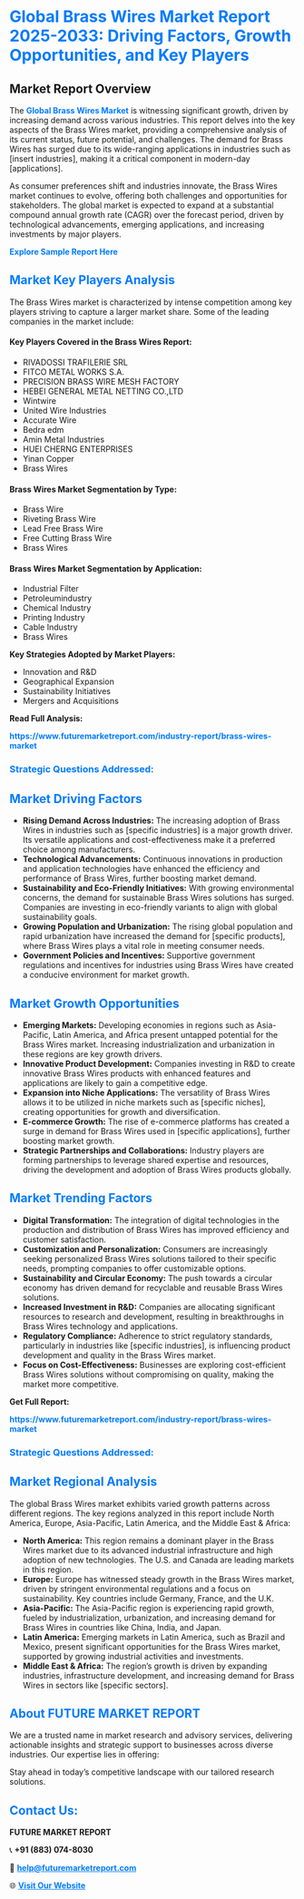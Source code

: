 <h1 style="color: #007BFF;">Global Brass Wires Market Report 2025-2033: Driving Factors, Growth Opportunities, and Key Players</h1>

<section id="overview">
<h2>Market Report Overview</h2>
<p>The <a href="https://www.futuremarketreport.com/industry-report/brass-wires-market" style="color: #007BFF; text-decoration: none;"><strong>Global Brass Wires Market</strong></a> is witnessing significant growth, driven by increasing demand across various industries. This report delves into the key aspects of the Brass Wires market, providing a comprehensive analysis of its current status, future potential, and challenges. The demand for Brass Wires has surged due to its wide-ranging applications in industries such as [insert industries], making it a critical component in modern-day [applications].</p>
<p>As consumer preferences shift and industries innovate, the Brass Wires market continues to evolve, offering both challenges and opportunities for stakeholders. The global market is expected to expand at a substantial compound annual growth rate (CAGR) over the forecast period, driven by technological advancements, emerging applications, and increasing investments by major players.</p>
</section>

<section id="overview">
<p><a href="https://www.futuremarketreport.com/request-sample/reportId=107243" style="color: #007BFF; text-decoration: none;"><strong>Explore Sample Report Here</strong></a></p>
</section>

<section id="key-players">
<h2 style="color: #007BFF;">Market Key Players Analysis</h2>
<p>The Brass Wires market is characterized by intense competition among key players striving to capture a larger market share. Some of the leading companies in the market include:</p>
<h4>Key Players Covered in the Brass Wires Report:</h4>
<ul><li>RIVADOSSI TRAFILERIE SRL</li><li>FITCO METAL WORKS S.A.</li><li>PRECISION BRASS WIRE MESH FACTORY</li><li>HEBEI GENERAL METAL NETTING CO.,LTD</li><li>Wintwire</li><li>United Wire Industries</li><li>Accurate Wire</li><li>Bedra edm</li><li>Amin Metal Industries</li><li>HUEI CHERNG ENTERPRISES</li><li>Yinan Copper</li><li>Brass Wires</li></ul>
<h4>Brass Wires Market Segmentation by Type:</h4>
<ul><li>Brass Wire</li><li>Riveting Brass Wire</li><li>Lead Free Brass Wire</li><li>Free Cutting Brass Wire</li><li>Brass Wires</li></ul>

<h4>Brass Wires Market Segmentation by Application:</h4>
<ul><li>Industrial Filter</li><li>Petroleumindustry</li><li>Chemical Industry</li><li>Printing Industry</li><li>Cable Industry</li><li>Brass Wires</li></ul>
<p><strong>Key Strategies Adopted by Market Players:</strong></p>
<ul>
<li>Innovation and R&D</li>
<li>Geographical Expansion</li>
<li>Sustainability Initiatives</li>
<li>Mergers and Acquisitions</li>
</ul>
</section>

<section>
<p><strong>Read Full Analysis: </strong></p><a href="https://www.futuremarketreport.com/industry-report/brass-wires-market" style="color: #007BFF; text-decoration: none;"><strong>https://www.futuremarketreport.com/industry-report/brass-wires-market</strong></a>
<h3 style="color: #007BFF;">Strategic Questions Addressed:</h3>
</section>

<section id="driving-factors">
<h2 style="color: #007BFF;">Market Driving Factors</h2>
<ul>
<li><strong>Rising Demand Across Industries:</strong> The increasing adoption of Brass Wires in industries such as [specific industries] is a major growth driver. Its versatile applications and cost-effectiveness make it a preferred choice among manufacturers.</li>
<li><strong>Technological Advancements:</strong> Continuous innovations in production and application technologies have enhanced the efficiency and performance of Brass Wires, further boosting market demand.</li>
<li><strong>Sustainability and Eco-Friendly Initiatives:</strong> With growing environmental concerns, the demand for sustainable Brass Wires solutions has surged. Companies are investing in eco-friendly variants to align with global sustainability goals.</li>
<li><strong>Growing Population and Urbanization:</strong> The rising global population and rapid urbanization have increased the demand for [specific products], where Brass Wires plays a vital role in meeting consumer needs.</li>
<li><strong>Government Policies and Incentives:</strong> Supportive government regulations and incentives for industries using Brass Wires have created a conducive environment for market growth.</li>
</ul>
</section>

<section id="growth-opportunities">
<h2 style="color: #007BFF;">Market Growth Opportunities</h2>
<ul>
<li><strong>Emerging Markets:</strong> Developing economies in regions such as Asia-Pacific, Latin America, and Africa present untapped potential for the Brass Wires market. Increasing industrialization and urbanization in these regions are key growth drivers.</li>
<li><strong>Innovative Product Development:</strong> Companies investing in R&D to create innovative Brass Wires products with enhanced features and applications are likely to gain a competitive edge.</li>
<li><strong>Expansion into Niche Applications:</strong> The versatility of Brass Wires allows it to be utilized in niche markets such as [specific niches], creating opportunities for growth and diversification.</li>
<li><strong>E-commerce Growth:</strong> The rise of e-commerce platforms has created a surge in demand for Brass Wires used in [specific applications], further boosting market growth.</li>
<li><strong>Strategic Partnerships and Collaborations:</strong> Industry players are forming partnerships to leverage shared expertise and resources, driving the development and adoption of Brass Wires products globally.</li>
</ul>
</section>

<section id="trending-factors">
<h2 style="color: #007BFF;">Market Trending Factors</h2>
<ul>
<li><strong>Digital Transformation:</strong> The integration of digital technologies in the production and distribution of Brass Wires has improved efficiency and customer satisfaction.</li>
<li><strong>Customization and Personalization:</strong> Consumers are increasingly seeking personalized Brass Wires solutions tailored to their specific needs, prompting companies to offer customizable options.</li>
<li><strong>Sustainability and Circular Economy:</strong> The push towards a circular economy has driven demand for recyclable and reusable Brass Wires solutions.</li>
<li><strong>Increased Investment in R&D:</strong> Companies are allocating significant resources to research and development, resulting in breakthroughs in Brass Wires technology and applications.</li>
<li><strong>Regulatory Compliance:</strong> Adherence to strict regulatory standards, particularly in industries like [specific industries], is influencing product development and quality in the Brass Wires market.</li>
<li><strong>Focus on Cost-Effectiveness:</strong> Businesses are exploring cost-efficient Brass Wires solutions without compromising on quality, making the market more competitive.</li>
</ul>
</section>

<section>
<p><strong>Get Full Report: </strong></p><a href="https://www.futuremarketreport.com/industry-report/brass-wires-market" style="color: #007BFF; text-decoration: none;"><strong>https://www.futuremarketreport.com/industry-report/brass-wires-market</strong></a>
<h3 style="color: #007BFF;">Strategic Questions Addressed:</h3>
</section>


<section id="regional-analysis">
<h2 style="color: #007BFF;">Market Regional Analysis</h2>
<p>The global Brass Wires market exhibits varied growth patterns across different regions. The key regions analyzed in this report include North America, Europe, Asia-Pacific, Latin America, and the Middle East & Africa:</p>
<ul>
<li><strong>North America:</strong> This region remains a dominant player in the Brass Wires market due to its advanced industrial infrastructure and high adoption of new technologies. The U.S. and Canada are leading markets in this region.</li>
<li><strong>Europe:</strong> Europe has witnessed steady growth in the Brass Wires market, driven by stringent environmental regulations and a focus on sustainability. Key countries include Germany, France, and the U.K.</li>
<li><strong>Asia-Pacific:</strong> The Asia-Pacific region is experiencing rapid growth, fueled by industrialization, urbanization, and increasing demand for Brass Wires in countries like China, India, and Japan.</li>
<li><strong>Latin America:</strong> Emerging markets in Latin America, such as Brazil and Mexico, present significant opportunities for the Brass Wires market, supported by growing industrial activities and investments.</li>
<li><strong>Middle East & Africa:</strong> The region’s growth is driven by expanding industries, infrastructure development, and increasing demand for Brass Wires in sectors like [specific sectors].</li>
</ul>
</section>

<footer>
<h2 style="color: #007BFF;">About FUTURE MARKET REPORT</h2>
<p>We are a trusted name in market research and advisory services, delivering actionable insights and strategic support to businesses across diverse industries. Our expertise lies in offering:</p>

<p>Stay ahead in today’s competitive landscape with our tailored research solutions.</p>

<h2 style="color: #007BFF;">Contact Us:</h2>
<p><strong>FUTURE MARKET REPORT</strong></p>
<p>📞 <strong>+91 (883) 074-8030</strong></p>
<p>📧 <strong><a href="mailto:help@futuremarketreport.com" style="color: #007BFF;">help@futuremarketreport.com</a></strong></p>
<p>🌐 <strong><a href="https://www.futuremarketreport.com/" style="color: #007BFF;">Visit Our Website</a></strong></p>
</footer>